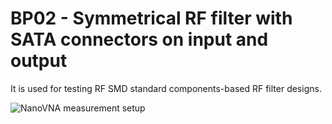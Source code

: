 # BP02 - Symmetrical RF filter with SATA connectors on input and output 

It is used for testing RF SMD standard components-based RF filter designs.

![NanoVNA measurement setup](doc/src/img/Series_connection_measurement_setup.jpg)


